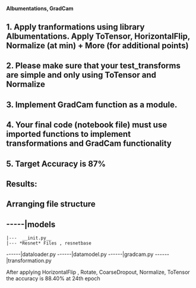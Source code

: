 #### Albumentations, GradCam 
## 1.	Apply tranformations using library Albumentations. Apply ToTensor, HorizontalFlip, Normalize (at min) + More (for additional points)
## 2.	Please make sure that your test_transforms are simple and only using ToTensor and Normalize
## 3.	Implement GradCam function as a module.
## 4.	Your final code (notebook file) must use imported functions to implement transformations and GradCam functionality
## 5.	Target Accuracy is 87%

## Results:
## Arranging file structure

## -----|models
	|---  __init.py__
	|--- *Resnet* Files , resnetbase
------|dataloader.py
------|datamodel.py
------|gradcam.py
------|transformation.py

After applying HorizontalFlip , Rotate, CoarseDropout, Normalize, ToTensor the accuracy is 88.40% at 24th epoch
